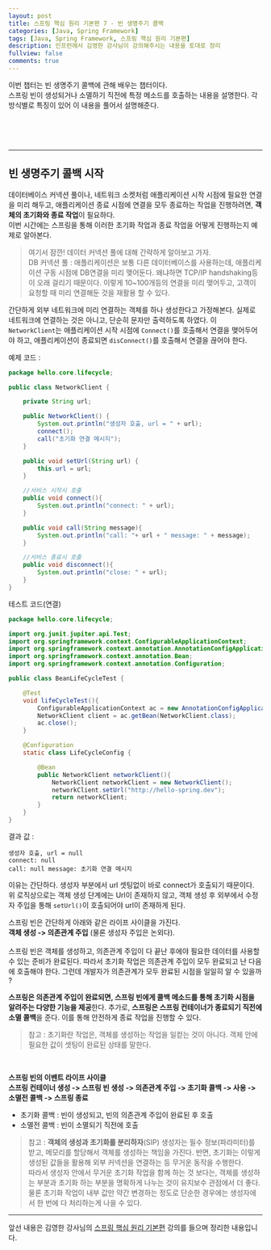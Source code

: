 ```yaml
---
layout: post
title: 스프링 핵심 원리 기본편 7 - 빈 생명주기 콜백
categories: [Java, Spring Framework]
tags: [Java, Spring Framework, 스프링 핵심 원리 기본편]
description: 인프런에서 김영한 강사님이 강의해주시는 내용을 토대로 정리  
fullview: false
comments: true
---
```


이번 챕터는 빈 생명주기 콜백에 관해 배우는 챕터이다.  
스프링 빈이 생성되거나 소멸하기 직전에 특정 메소드를 호출하는 내용을 설명한다.
각 방식별로 특징이 있어 이 내용을 풀어서 설명해준다.  

<br/>
<br/>
<br/>

***

## 빈 생명주기 콜백 시작
데이터베이스 커넥션 풀이나, 네트워크 소켓처럼 애플리케이션 시작 시점에 필요한 연결을 미리 해두고, 애플리케이션 종료 시점에 연결을 모두 종료하는 작업을 진행하려면, **객체의 초기화와 종료 작업**이 필요하다.  
이번 시간에는 스프링을 통해 이러한 초기화 작업과 종료 작업을 어떻게 진행하는지 예제로 알아본다.  

> 여기서 잠깐! 데이터 커넥션 풀에 대해 간략하게 알아보고 가자.  
> DB 커넥션 풀 : 애플리케이션은 보통 다른 데이터베이스를 사용하는데, 애플리케이션 구동 시점에 DB연결을 미리 맺어둔다. 왜냐하면 TCP/IP handshaking등이 오래 걸리기 때문이다. 이렇게 10~100개등의 연결을 미리 맺어두고, 고객이 요청할 때 미리 연결해둔 것을 재활용 할 수 있다.

간단하게 외부 네트워크에 미리 연결하는 객체를 하나 생성한다고 가정해본다.  실제로 네트워크에 연결하는 것은 아니고, 단순히 문자만 출력하도록 하였다. 이 `NetworkClient`는 애플리케이션 시작 시점에 `Connect()`를 호출해서 연결을 맺어두어야 하고, 애플리케이션이 종료되면 `disConnect()`를 호출해서 연결을 끊어야 한다.

예제 코드 : 

```java
package hello.core.lifecycle;

public class NetworkClient {

    private String url;

    public NetworkClient() {
        System.out.println("생성자 호출, url = " + url);
        connect();
        call("초기화 연결 메시지");
    }

    public void setUrl(String url) {
        this.url = url;
    }

    //서비스 시작시 호출
    public void connect(){
        System.out.println("connect: " + url);
    }

    public void call(String message){
        System.out.println("call: "+ url + " message: " + message);
    }

    //서비스 종료시 호출
    public void disconnect(){
        System.out.println("close: " + url);
    }
}
```

테스트 코드(연결)

```java
package hello.core.lifecycle;

import org.junit.jupiter.api.Test;
import org.springframework.context.ConfigurableApplicationContext;
import org.springframework.context.annotation.AnnotationConfigApplicationContext;
import org.springframework.context.annotation.Bean;
import org.springframework.context.annotation.Configuration;

public class BeanLifeCycleTest {

    @Test
    void lifeCycleTest(){
        ConfigurableApplicationContext ac = new AnnotationConfigApplicationContext(LifeCycleConfig.class);
        NetworkClient client = ac.getBean(NetworkClient.class);
        ac.close();
    }

    @Configuration
    static class LifeCycleConfig {

        @Bean
        public NetworkClient networkClient(){
            NetworkClient networkClient = new NetworkClient();
            networkClient.setUrl("http://hello-spring.dev");
            return networkClient;
        }
    }
}
```

결과 값 : 

```
생성자 호출, url = null
connect: null
call: null message: 초기화 연결 메시지
```

이유는 간단하다. 생성자 부분에서 url 셋팅없이 바로 connect가 호출되기 때문이다.  
위 로직상으로는 객체 생성 단계에는 Url이 존재하지 않고, 객체 생성 후 외부에서 수정자 주입을 통해 `setUrl()`이 호출되어야 url이 존재하게 된다.

스프링 빈은 간단하게 아래와 같은 라이프 사이클을 가진다.  
**객체 생성 -> 의존관계 주입** (물론 생성자 주입은 논외다).   
<br/>
스프링 빈은 객체를 생성하고, 의존관계 주입이 다 끝난 후에야 필요한 데이터를 사용할 수 있는 준비가 완료된다. 따라서 초기화 작업은 의존관계 주입이 모두 완료되고 난 다음에 호출해야 한다. 그런데 개발자가 의존관계가 모두 완료된 시점을 일일히 알 수 있을까 ?

**스프링은 의존관계 주입이 완료되면, 스프링 빈에게 콜백 메소드를 통해 초기화 시점을 알려주는 다양한 기능을 제공**한다. 추가로, **스프링은 스프링 컨테이너가 종료되기 직전에 소멸 콜백**을 준다. 이를 통해 안전하게 종료 작업을 진행할 수 있다.  

> 참고 : 초기화란 작업은, 객체를 생성하는 작업을 일컫는 것이 아니다. 객체 안에 필요한 값이 셋팅이 완료된 상태를 말한다.  
<br/>

**스프링 빈의 이벤트 라이프 사이클**   
**스프링 컨테이너 생성 -> 스프링 빈 생성 -> 의존관계 주입 -> 초기화 콜백 -> 사용 -> 소멸전 콜백 -> 스프링 종료**

* 초기화 콜백 : 빈이 생성되고, 빈의 의존관계 주입이 완료된 후 호출  
* 소멸전 콜백 : 빈이 소멸되기 직전에 호출  

> 참고 : **객체의 생성과 초기화를 분리하자**(SIP)
> 생성자는 필수 정보(파라미터)를 받고, 메모리를 할당해서 객체를 생성하는 책임을 가진다. 반면, 초기화는 이렇게 생성된 값들을 활용해 외부 커넥션을 연결하는 등 무거운 동작을 수행한다.  
> 따라서 생성자 안에서 무거운 초기화 작업을 함께 하는 것 보다는, 객체를 생성하는 부분과 초기화 하는 부분을 명확하게 나누는 것이 유지보수 관점에서 더 좋다.   물론 초기화 작업이 내부 값만 약간 변경하는 정도로 단순한 경우에는 생성자에서 한 번에 다 처리하는게 나을 수 있다. 



***

앞선 내용은 김영한 강사님의 [스프링 핵심 원리 기본편](https://www.inflearn.com/course/%EC%8A%A4%ED%94%84%EB%A7%81-%ED%95%B5%EC%8B%AC-%EC%9B%90%EB%A6%AC-%EA%B8%B0%EB%B3%B8%ED%8E%B8) 강의를 들으며 정리한 내용입니다.  

